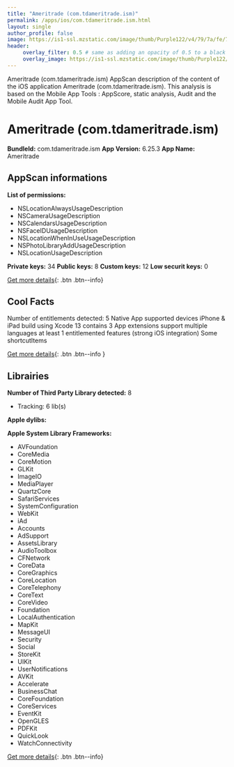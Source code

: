 ```yaml
---
title: "Ameritrade (com.tdameritrade.ism)"
permalink: /apps/ios/com.tdameritrade.ism.html
layout: single
author_profile: false
image: https://is1-ssl.mzstatic.com/image/thumb/Purple122/v4/79/7a/fe/797afe72-12a8-3ec6-1bcd-ce166454c60e/AppIcon-1x_U007emarketing-0-7-0-sRGB-85-220.png/512x512bb.jpg
header: 
     overlay_filter: 0.5 # same as adding an opacity of 0.5 to a black background
     overlay_image: https://is1-ssl.mzstatic.com/image/thumb/Purple122/v4/79/7a/fe/797afe72-12a8-3ec6-1bcd-ce166454c60e/AppIcon-1x_U007emarketing-0-7-0-sRGB-85-220.png/512x512bb.jpg
---
```

Ameritrade (com.tdameritrade.ism) AppScan description of the content of the iOS application Ameritrade (com.tdameritrade.ism). This analysis is based on the Mobile App Tools : AppScore, static analysis, Audit and the Mobile Audit App Tool.

# Ameritrade (com.tdameritrade.ism)

**BundleId:** com.tdameritrade.ism
**App Version:** 6.25.3
**App Name:** Ameritrade


## AppScan informations 

**List of permissions:** 
- NSLocationAlwaysUsageDescription
- NSCameraUsageDescription
- NSCalendarsUsageDescription
- NSFaceIDUsageDescription
- NSLocationWhenInUseUsageDescription
- NSPhotoLibraryAddUsageDescription
- NSLocationUsageDescription
  
  
**Private keys:** 34
**Public keys:** 8
**Custom keys:** 12
**Low securit keys:** 0
  
[Get more details](/pricing.html){: .btn .btn--info}

## Cool Facts

Number of entitlements detected: 5
Native App
supported devices iPhone & iPad
build using Xcode 13
contains 3 App extensions
support multiple languages
at least 1 entitlemented features (strong iOS integration)
Some shortcutItems 
  
[Get more details](/pricing.html){: .btn .btn--info }

## Librairies 
**Number of Third Party Library detected:** 8
- Tracking: 6 lib(s)


**Apple dylibs:**


**Apple System Library Frameworks:**
- AVFoundation
- CoreMedia
- CoreMotion
- GLKit
- ImageIO
- MediaPlayer
- QuartzCore
- SafariServices
- SystemConfiguration
- WebKit
- iAd
- Accounts
- AdSupport
- AssetsLibrary
- AudioToolbox
- CFNetwork
- CoreData
- CoreGraphics
- CoreLocation
- CoreTelephony
- CoreText
- CoreVideo
- Foundation
- LocalAuthentication
- MapKit
- MessageUI
- Security
- Social
- StoreKit
- UIKit
- UserNotifications
- AVKit
- Accelerate
- BusinessChat
- CoreFoundation
- CoreServices
- EventKit
- OpenGLES
- PDFKit
- QuickLook
- WatchConnectivity


  
[Get more details](/pricing.html){: .btn .btn--info}

